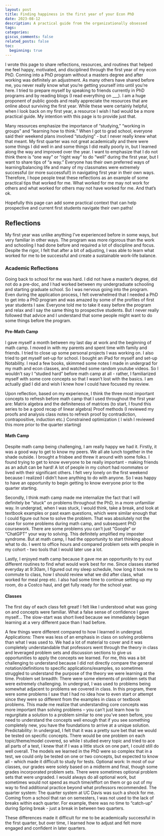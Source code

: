 ```yaml
---
layout: post
title: Finding happiness in the first year of your Econ PhD
date: 2023-08-12
description: A practical guide from the organizationally obsessed
tags: 
categories: 
giscus_comments: false
related_posts: false
toc:
  beginning: true
---
```

I wrote this page to share reflections, resources, and routines that helped me feel happy, motivated, and disciplined through the first year of my econ PhD. Coming into a PhD program without a masters degree and after working was definitely an adjustment. As many others have shared before me, you never really know what you’re getting yourself into until you’re here. I tried to prepare myself by speaking to friends currently in PhD programs and by reading blogs (I read everything on ___). I am a huge proponent of public goods and really appreciate the resources that are online about surviving the first year. While these were certainly helpful, when I look back on my first year, a resource I wish I had would be a more practical guide. My intention with this page is to provide just that.

Many resources emphasize the importance of “studying,” “working in groups” and “learning how to think.” When I got to grad school, everyone said their weekend plans involved “studying” - but I never really knew what that meant. My first quarter was not great academically and there were some things I did well in and some things I did really poorly in, but I learned along the way and improved over the year. I want to emphasize that I do not think there is “one way” or “right way” to do “well” during the first year, but I want to share tips of “a way.” Everyone has their own preferred ways of learning/balancing life and many of my classmates were extremely successful (or more successful!) in navigating first year in their own ways. Therefore, I hope people treat these reflections as an example of some practical tips that worked for me. What worked for me may not work for others and what worked for others may not have worked for me. And that’s ok. 

Hopefully this page can add some practical context that can help prospective and current first students navigate their own paths! 

## Reflections

My first year was unlike anything I’ve experienced before in some ways, but very familiar in other ways. The program was more rigorous than the work and schooling I had done before and required a lot of discipline and focus. Despite the rigor, I felt that after a bit of adjusting, I was able to learn what worked for me to be successful and create a sustainable work-life balance. 

### Academic Reflections

Going back to school for me was hard. I did not have a master’s degree, did not do a pre-doc, and I had worked between my undergraduate schooling and starting graduate school. So I was nervous going into the program. Even during the application process, I felt overwhelmed that I needed a PhD to get into a PhD program and was amazed by some of the profiles of first year students I saw. Everyone told me to take it easy before the program and relax and I say the same thing to prospective students. But I never really followed that advice and I understand that some people might want to do some things before the program. 

#### Pre-Math Camp

I gave myself a month between my last day at work and the beginning of math camp. I moved in with my parents and spent time with family and friends. I tried to close up some personal projects I was working on. I also tried to get myself set-up for school. I bought an iPad for myself and set-up Notability. I read a few books, skimmed some notes I made in undergrad for my math and econ classes, and watched some random youtube videos. So I wouldn’t say I “studied hard” before math camp at all - rather, I familiarized myself with some core concepts so that I wasn’t lost with the basics. I am actually glad I did and wish I knew how I could have focused my review. 

Upon reflection, based on my experience, I think the three most important concepts to refresh before math camp that I used throughout the first year are:
Matrix algebra and the definiteness of matrices (to start, I found this series to be a good recap of linear algebra) 
Proof methods (I reviewed my proofs and analysis class notes to refresh proof by contradiction, contrapositive, induction etc.)
Constrained optimization ( I wish I reviewed this more prior to the quarter starting)

#### Math Camp

Despite math camp being challenging, I am really happy we had it. Firstly, it was a good way to get to know my peers. We all ate lunch together in the shade outside. I brought a frisbee and threw it around with some folks. I found trying to get to know everyone to be really important - making friends as an adult can be hard! A lot of people in my cohort had roommates or lived with their significant others. I felt very lonely on the first weekend because I realized I didn’t have anything to do with anyone. So I was happy to have an opportunity to begin getting to know everyone prior to the quarter starting. 

Secondly, I think math camp made me internalize the fact that I will definitely be “stuck” on problems throughout the PhD, in a more unfamiliar way. In undergrad, when I was stuck, I would think, take a break, and look at textbook examples or past exam questions, which were similar enough that I could figure out how to solve the problem. That was absolutely not the case for some problems during math camp, and subsequent PhD coursework. There are some problems you can’t just “Google” or “ChatGPT” your way to solving. This definitely amplified my imposter syndrome. But at math camp, I had the opportunity to start thinking about what to do. I went to office hours and compared problem sets with people in my cohort - two tools that I would later use a lot. 

Lastly, I enjoyed math camp because it gave me an opportunity to try out different routines to find what would work best for me. Since classes started everyday at 9:30am, I figured out my sleep schedule, how long it took me to commute to class, how I should review what we did after class, what worked for meal prep etc. I also had some time to continue setting up my room, do a Costco haul, and get fully ready for the school year. 

#### Classes

The first day of each class felt great! I felt like I understood what was going on and concepts were familiar. What a false sense of confidence I gave myself… The slow-start was short lived because we immediately began learning at a very different pace than I had before. 

A few things were different compared to how I learned in undergrad.
Applications: There was less of an emphasis in class on solving problems than what I was used to. We had a lot of material to cover and it was completely understandable that professors went through the theory in class and leveraged problem sets and discussion sections to give us opportunities to apply the concepts we learned. For me, this was a bit challenging to understand because I did not directly compare the general notation/definitions to specific applications/examples, so sometimes struggled to understand the purpose of the theory we were learning at the time. 
Problem set breadth: There were some elements of problem sets that were extremely challenging. In undergrad, I was used to problems being somewhat adjacent to problems we covered in class. In this program, there were some problems I saw that I had no idea how to even start or attempt since they were so different from the examples in class or textbook problems. This made me realize that understanding core concepts was more important than solving problems – you can’t just learn how to regurgitate a solution to a problem similar to one you’ve seen before, you need to understand the concepts well enough that if you see something completely new, you have the foundations to arrive at a unique solution.
Predictability: In undergrad, I felt that it was a pretty sure bet that we would be tested on specific concepts. There would be one problem on each topic/theme/model covered, so while I studied every topic and tried to ace all parts of a test, I knew that if I was a little stuck on one part, I could still do well overall. The models we learned in the PhD were so complex that in a test, we could only be tested on one or two concepts, but expected to know all - which made it difficult to study for tests. 
Optional work: In most of our classes, our grades were solely based on a midterm and final, though some grades incorporated problem sets. There were sometimes optional problem sets that were ungraded. I would always do all optional work, but sometimes would not spend as much time/effort on them or go out of my way to find additional practice beyond what professors recommended.
The quarter system: The quarter system at UC Davis was such a shock for me. Coming from a school that ran on semesters, I was not used to the lack of breaks within each quarter. For example, there was no time to “catch-up” during Spring break - just a break in between two quarters. 

These differences made it difficult for me to be academically successful in the first quarter, but over time, I learned how to adjust and felt more engaged and confident in later quarters. 

